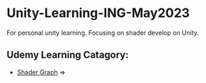 # Unity-Learning-ING-May2023
For personal unity learning. Focusing on shader develop on Unity.

## Udemy Learning Catagory:

- [Shader Graph](https://www.udemy.com/course/shader-graph/) => []()
